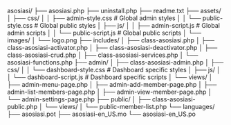 asosiasi/
├── asosiasi.php
├── uninstall.php
├── readme.txt
├── assets/
│   ├── css/
│   │   ├── admin-style.css        # Global admin styles
│   │   └── public-style.css       # Global public styles
│   ├── js/
│   │   ├── admin-script.js        # Global admin scripts
│   │   └── public-script.js       # Global public scripts
│   └── images/
│       └── logo.png
├── includes/
│   ├── class-asosiasi.php
│   ├── class-asosiasi-activator.php
│   ├── class-asosiasi-deactivator.php
│   ├── class-asosiasi-crud.php
│   ├── class-asosiasi-services.php
│   └── asosiasi-functions.php
├── admin/
│   ├── class-asosiasi-admin.php
│   ├── css/
│   │   └── dashboard-style.css    # Dashboard specific styles
│   ├── js/
│   │   └── dashboard-script.js    # Dashboard specific scripts
│   └── views/
│       ├── admin-menu-page.php
│       ├── admin-add-member-page.php
│       ├── admin-list-members-page.php
│       ├── admin-view-member-page.php
│       └── admin-settings-page.php
├── public/
│   ├── class-asosiasi-public.php
│   └── views/
│       └── public-member-list.php
└── languages/
    ├── asosiasi.pot
    ├── asosiasi-en_US.mo
    └── asosiasi-en_US.po
